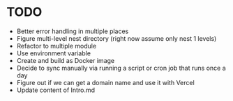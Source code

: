 # TODO
- Better error handling in multiple places
- Figure multi-level nest directory (right now assume only nest 1 levels)
- Refactor to multiple module
- Use environment variable
- Create and build as Docker image
- Decide to sync manually via running a script or cron job that runs once a day
- Figure out if we can get a domain name and use it with Vercel
- Update content of Intro.md 